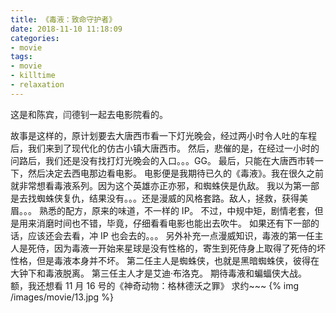 ```yaml
---
title: 《毒液：致命守护者》
date: 2018-11-10 11:18:09
categories:
- movie
tags:
- movie
- killtime
- relaxation
---
```

这是和陈宾，闫德钊一起去电影院看的。
<!-- more -->
故事是这样的，原计划要去大唐西市看一下灯光晚会，经过两小时令人吐的车程后，我们来到了现代化的仿古小镇大唐西市。
然后，悲催的是，在经过一小时的问路后，我们还是没有找打灯光晚会的入口。。。GG。
最后，只能在大唐西市转一下，然后决定去西电那边看电影。
电影便是我期待已久的《毒液》。我在很久之前就非常想看毒液系列。因为这个英雄亦正亦邪，和蜘蛛侠是仇敌。
我以为第一部是去找蜘蛛侠复仇，结果没有。。。还是漫威的风格套路。敌人，拯救，获得美眉。。。
熟悉的配方，原来的味道，不一样的 IP。
不过，中规中矩，剧情老套，但是用来消磨时间也不错，毕竟，仔细看看电影也能出去吹牛。
如果还有下一部的话，应该还会去看，冲 IP 也会去的。。。
另外补充一点漫威知识，毒液的第一任主人是死侍，因为毒液一开始来星球是没有性格的，寄生到死侍身上取得了死侍的坏性格，但是毒液本身并不坏。
第二任主人是蜘蛛侠，也就是黑暗蜘蛛侠，彼得在大钟下和毒液脱离。
第三任主人才是艾迪·布洛克。
期待毒液和蝙蝠侠大战。
额，我还想看 11 月 16 号的《神奇动物：格林德沃之罪》
求约~~~
{% img /images/movie/13.jpg %}